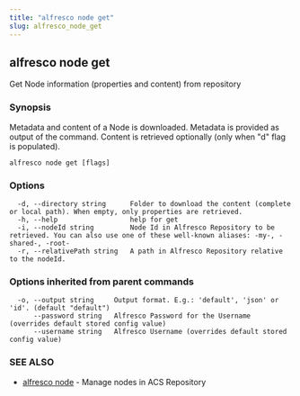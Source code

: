 ```yaml
---
title: "alfresco node get"
slug: alfresco_node_get
---
```

## alfresco node get

Get Node information (properties and content) from repository

### Synopsis

Metadata and content of a Node is downloaded. 
Metadata is provided as output of the command.
Content is retrieved optionally (only when "d" flag is populated).

```
alfresco node get [flags]
```

### Options

```
  -d, --directory string      Folder to download the content (complete or local path). When empty, only properties are retrieved.
  -h, --help                  help for get
  -i, --nodeId string         Node Id in Alfresco Repository to be retrieved. You can also use one of these well-known aliases: -my-, -shared-, -root-
  -r, --relativePath string   A path in Alfresco Repository relative to the nodeId.
```

### Options inherited from parent commands

```
  -o, --output string     Output format. E.g.: 'default', 'json' or 'id'. (default "default")
      --password string   Alfresco Password for the Username (overrides default stored config value)
      --username string   Alfresco Username (overrides default stored config value)
```

### SEE ALSO

* [alfresco node](alfresco_node.md)	 - Manage nodes in ACS Repository

